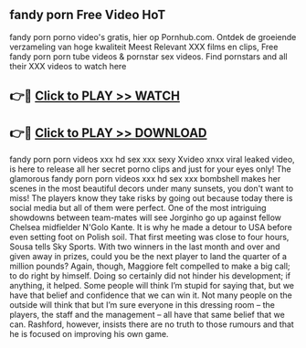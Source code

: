 ## fandy porn Free Video HoT 

fandy porn porno video's gratis, hier op Pornhub.com. Ontdek de groeiende verzameling van hoge kwaliteit Meest Relevant XXX films en clips,
Free fandy porn porn tube videos & pornstar sex videos. Find pornstars and all their XXX videos to watch here


## 👉🔴 [Click to PLAY >> WATCH](http://us.freeplayer.one?title=fandy_porn&ref=16D)

## 👉🔴 [Click to PLAY >> DOWNLOAD](http://us.freeplayer.one?title=fandy_porn&ref=16D)


fandy porn porn videos xxx hd sex xxx sexy Xvideo xnxx viral leaked video, is here to release all her secret porno clips and just for your eyes only! The glamorous fandy porn porn videos xxx hd sex xxx bombshell makes her scenes in the most beautiful decors under many sunsets, you don't want to miss! The players know they take risks by going out because today there is social media but all of them were perfect. One of the most intriguing showdowns between team-mates will see Jorginho go up against fellow Chelsea midfielder N'Golo Kante. It is why he made a detour to USA before even setting foot on Polish soil. That first meeting was close to four hours, Sousa tells Sky Sports. With two winners in the last month and over and given away in prizes, could you be the next player to land the quarter of a million pounds? Again, though, Maggiore felt compelled to make a big call; to do right by himself. Doing so certainly did not hinder his development; if anything, it helped. Some people will think I’m stupid for saying that, but we have that belief and confidence that we can win it. Not many people on the outside will think that but I’m sure everyone in this dressing room – the players, the staff and the management – all have that same belief that we can. Rashford, however, insists there are no truth to those rumours and that he is focused on improving his own game.